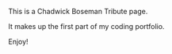 This is a Chadwick Boseman Tribute page.

It makes up the first part of my coding portfolio.

Enjoy!